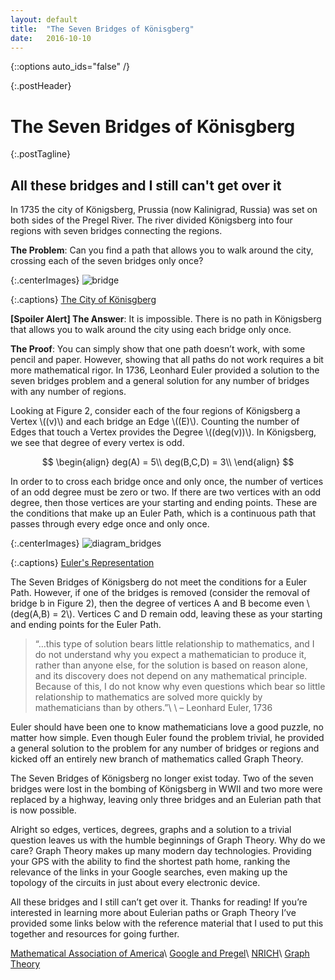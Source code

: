 ```yaml
---
layout: default
title:  "The Seven Bridges of Könisgberg"
date:   2016-10-10
---
```

{::options auto_ids="false" /}

{:.postHeader}
# The Seven Bridges of Könisgberg

{:.postTagline}
## All these bridges and I still can't get over it

<!--excerpt.start-->
In 1735 the city of Königsberg, Prussia  (now Kalinigrad, Russia) was set on both sides of the Pregel River. The river divided Königsberg into four regions with seven bridges connecting the regions.

**The Problem**: Can you find a path that allows you to walk around the city, crossing each of the seven bridges only once?

{:.centerImages}
![bridge](../../../assets/images/imgPost/koingsberg.png)

{:.captions}
[The City of Könisgberg](https://en.wikipedia.org/wiki/Seven_Bridges_of_K%C3%B6nigsberg)
<!--excerpt.end-->

**[Spoiler Alert] The Answer**:  It is impossible. There is no path in Königsberg that allows you to walk around the city using each bridge only once.

**The Proof**: You can simply show that one path doesn’t work, with some pencil and paper. However, showing that all paths do not work requires a bit more mathematical rigor. In 1736, Leonhard Euler provided a solution to the seven bridges problem and a general solution for any number of bridges with any number of regions.

Looking at Figure 2, consider each of the four regions of Königsberg a Vertex \\((v)\\) and each bridge an Edge \\((E)\\). Counting the number of Edges that touch a Vertex provides the Degree \\((deg(v))\\). In Königsberg, we see that degree of every vertex is odd.

$$
  \begin{align}
  deg(A) = 5\\
  deg(B,C,D) = 3\\
  \end{align}
$$

In order to to cross each bridge once and only once, the number of vertices of an odd degree must be zero or two. If there are two vertices with an odd degree, then those vertices are your starting and ending points. These are the conditions that make up an Euler Path, which is a continuous path that passes through every edge once and only once.

{:.centerImages}
![diagram_bridges](../../../assets/images/imgPost/diagrambridges.png)

{:.captions}
[Euler's Representation](http://physics.weber.edu/carroll/honors/konigsberg.htm)

The Seven Bridges of Königsberg do not meet the conditions for a Euler Path. However, if one of the bridges is removed (consider the removal of bridge b in Figure 2), then the degree of vertices A and B become even \\(deg(A,B) = 2\\). Vertices C and D remain odd, leaving these as your starting and ending points for the Euler Path.

>“…this type of solution bears little relationship to mathematics, and I do not understand why you expect a mathematician to produce it, rather than anyone else, for the solution is based on reason alone, and its discovery does not depend on any mathematical principle. Because of this, I do not know why even questions which bear so little relationship to mathematics are solved more quickly by mathematicians than by others.”\\
\\
> – Leonhard Euler, 1736

Euler should have been one to know mathematicians love a good puzzle, no matter how simple. Even though Euler found the problem trivial, he provided a general solution to the problem for any number of bridges or regions and kicked off an entirely new branch of mathematics called Graph Theory.

The Seven Bridges of Königsberg no longer exist today. Two of the seven bridges were lost in the bombing of Königsberg in WWII and two more were replaced by a highway, leaving only three bridges and an Eulerian path that is now possible.

Alright so edges, vertices, degrees, graphs and a solution to a trivial question leaves us with the humble beginnings of Graph Theory. Why do we care? Graph Theory makes up many modern day technologies. Providing your GPS with the ability to find the shortest path home, ranking the relevance of the links in your Google searches, even making up the topology of the circuits in just about every electronic device.

All these bridges and I still can’t get over it. Thanks for reading! If you’re interested in learning more about Eulerian paths or Graph Theory I’ve provided some links below with the reference material that I used to put this together and resources for going further.

[Mathematical Association of America](https://www.maa.org/press/periodicals/convergence/leonard-eulers-solution-to-the-konigsberg-bridge-problem)\\
[Google and Pregel](https://research.googleblog.com/2009/06/large-scale-graph-computing-at-google.html)\\
[NRICH](https://nrich.maths.org/2327)\\
[Graph Theory](https://www.cs.cmu.edu/~adamchik/21-127/lectures/graphs_1_print.pdf)

